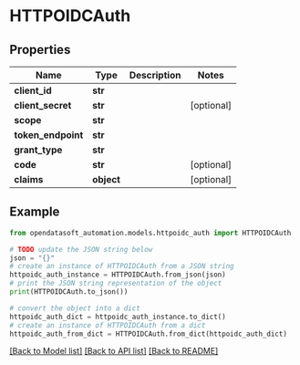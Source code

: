# HTTPOIDCAuth


## Properties

Name | Type | Description | Notes
------------ | ------------- | ------------- | -------------
**client_id** | **str** |  | 
**client_secret** | **str** |  | [optional] 
**scope** | **str** |  | 
**token_endpoint** | **str** |  | 
**grant_type** | **str** |  | 
**code** | **str** |  | [optional] 
**claims** | **object** |  | [optional] 

## Example

```python
from opendatasoft_automation.models.httpoidc_auth import HTTPOIDCAuth

# TODO update the JSON string below
json = "{}"
# create an instance of HTTPOIDCAuth from a JSON string
httpoidc_auth_instance = HTTPOIDCAuth.from_json(json)
# print the JSON string representation of the object
print(HTTPOIDCAuth.to_json())

# convert the object into a dict
httpoidc_auth_dict = httpoidc_auth_instance.to_dict()
# create an instance of HTTPOIDCAuth from a dict
httpoidc_auth_from_dict = HTTPOIDCAuth.from_dict(httpoidc_auth_dict)
```
[[Back to Model list]](../README.md#documentation-for-models) [[Back to API list]](../README.md#documentation-for-api-endpoints) [[Back to README]](../README.md)


